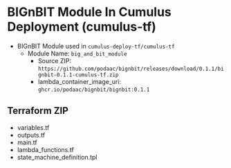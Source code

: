 # BIGnBIT Module In Cumulus Deployment (cumulus-tf)
- BIGnBIT Module used in `cumulus-deploy-tf/cumulus-tf`
  - Module Name: `big_and_bit_module`
    - Source ZIP: `https://github.com/podaac/bignbit/releases/download/0.1.1/bignbit-0.1.1-cumulus-tf.zip`
    - lambda_container_image_uri: `ghcr.io/podaac/bignbit/bignbit:0.1.1`

## Terraform ZIP

- variables.tf
- outputs.tf
- main.tf
- lambda_functions.tf
- state_machine_definition.tpl
